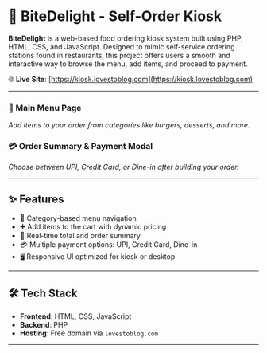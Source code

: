 # 🍔 BiteDelight - Self-Order Kiosk

**BiteDelight** is a web-based food ordering kiosk system built using PHP, HTML, CSS, and JavaScript. Designed to mimic self-service ordering stations found in restaurants, this project offers users a smooth and interactive way to browse the menu, add items, and proceed to payment.

🌐 **Live Site**: [https://kiosk.lovestoblog.com](https://kiosk.lovestoblog.com)

---

### 🛒 Main Menu Page
*Add items to your order from categories like burgers, desserts, and more.*

### 💳 Order Summary & Payment Modal
*Choose between UPI, Credit Card, or Dine-in after building your order.*

---

## ✨ Features

- 🧾 Category-based menu navigation
- ➕ Add items to the cart with dynamic pricing
- 💸 Real-time total and order summary
- 💳 Multiple payment options: UPI, Credit Card, Dine-in
- 🖥️ Responsive UI optimized for kiosk or desktop

---

## 🛠️ Tech Stack

- **Frontend**: HTML, CSS, JavaScript
- **Backend**: PHP
- **Hosting**: Free domain via `lovestoblog.com` 

---


